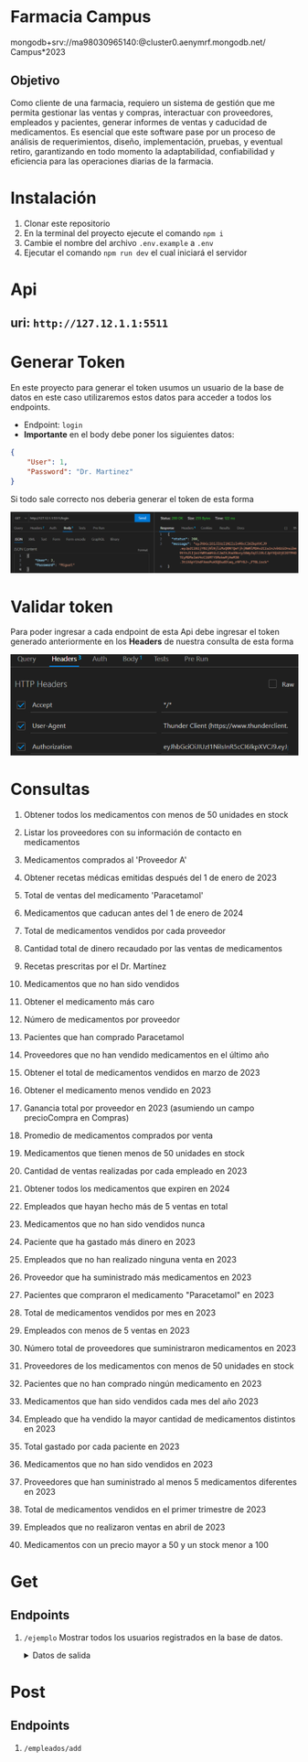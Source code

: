 # Farmacia Campus
mongodb+srv://ma98030965140:<password>@cluster0.aenymrf.mongodb.net/
Campus*2023
## Objetivo
Como cliente de una farmacia, requiero un sistema de gestión que me permita gestionar las ventas y compras, interactuar con proveedores, empleados y pacientes,  generar informes de ventas y caducidad de medicamentos. Es esencial que este software pase por un proceso de análisis de requerimientos, diseño, implementación, pruebas, y eventual retiro, garantizando en todo momento la adaptabilidad, confiabilidad y eficiencia para las operaciones diarias de la farmacia.

# Instalación

1. Clonar este repositorio
2. En la terminal del proyecto ejecute el comando `npm i`
3. Cambie el nombre del archivo `.env.example` a `.env`
4. Ejecutar el comando `npm run dev` el cual iniciará el servidor

# Api
## **uri:** `http://127.12.1.1:5511`
# Generar Token
En este proyecto para generar el token usumos un usuario de la base de datos en este caso utilizaremos estos datos para acceder a todos los endpoints.
- Endpoint: `login`
- **Importante** en el body debe poner los siguientes datos:
```json
{
    "User": 1,
    "Password": "Dr. Martinez"
}
```
Si todo sale correcto nos deberia generar el token de esta forma

<img src="./assets/token.png">

# Validar token
Para poder ingresar a cada endpoint de esta Api debe ingresar el token generado anteriormente en los **Headers** de nuestra consulta de esta forma

<img src="./assets/usoToken.png">

# Consultas

1. Obtener todos los medicamentos con menos de 50 unidades en stock

2. Listar los proveedores con su información de contacto en medicamentos

3. Medicamentos comprados al 'Proveedor A'

4. Obtener recetas médicas emitidas después del 1 de enero de 2023

5. Total de ventas del medicamento 'Paracetamol'

6. Medicamentos que caducan antes del 1 de enero de 2024

7. Total de medicamentos vendidos por cada proveedor

8. Cantidad total de dinero recaudado por las ventas de medicamentos

9. Recetas prescritas por el Dr. Martínez

10. Medicamentos que no han sido vendidos

11. Obtener el medicamento más caro

12. Número de medicamentos por proveedor

13. Pacientes que han comprado Paracetamol

14. Proveedores que no han vendido medicamentos en el último año

15. Obtener el total de medicamentos vendidos en marzo de 2023

16. Obtener el medicamento menos vendido en 2023

17. Ganancia total por proveedor en 2023 (asumiendo un campo precioCompra en Compras)

18. Promedio de medicamentos comprados por venta

19. Medicamentos que tienen menos de 50 unidades en stock

20. Cantidad de ventas realizadas por cada empleado en 2023

21. Obtener todos los medicamentos que expiren en 2024

22. Empleados que hayan hecho más de 5 ventas en total

23. Medicamentos que no han sido vendidos nunca

24. Paciente que ha gastado más dinero en 2023

25. Empleados que no han realizado ninguna venta en 2023

26. Proveedor que ha suministrado más medicamentos en 2023

27. Pacientes que compraron el medicamento "Paracetamol" en 2023

28. Total de medicamentos vendidos por mes en 2023

29. Empleados con menos de 5 ventas en 2023

30. Número total de proveedores que suministraron medicamentos en 2023

31. Proveedores de los medicamentos con menos de 50 unidades en stock

32. Pacientes que no han comprado ningún medicamento en 2023

33. Medicamentos que han sido vendidos cada mes del año 2023

34. Empleado que ha vendido la mayor cantidad de medicamentos distintos en 2023

35. Total gastado por cada paciente en 2023

36. Medicamentos que no han sido vendidos en 2023

37. Proveedores que han suministrado al menos 5 medicamentos diferentes en 2023

38. Total de medicamentos vendidos en el primer trimestre de 2023

39. Empleados que no realizaron ventas en abril de 2023

40. Medicamentos con un precio mayor a 50 y un stock menor a 100


# Get
## Endpoints
1. `/ejemplo` Mostrar todos los usuarios registrados en la base de datos.
    <details>
    <summary>Datos de salida</summary>

    ```json
    [
        {
            "_id": "64f3e69b344540b8c5ce001c",
            "id": 1,
            "PW": "Santi123",
            "role": {
                "nombre": "empleado",
                "permisos": [
                    "collection"
                ]
            }
        },
        {
            "_id": "64f3e69b344540b8c5ce001d",
            "id": 2,
            "PW": "Miguel",
            "role": {
                "nombre": "admin",
                "permisos": [
                    "*"
                ]
            }
        }
    ]
    ```
    </details>

# Post
## Endpoints
1. `/empleados/add`